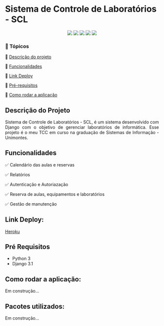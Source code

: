 <h1>Sistema de Controle de Laboratórios - SCL</h1>

<p align="center">
  <img src="https://img.shields.io/static/v1?label=python&message=3.9.x&color=3776AB&style=for-the-badge&logo=PYTHON"/>
  <img src="https://img.shields.io/static/v1?label=Heroku&message=deploy&color=430098&style=for-the-badge&logo=heroku"/>
  <img src="http://img.shields.io/static/v1?label=License&message=MIT&color=green&style=for-the-badge"/>
  <img src="http://img.shields.io/static/v1?label=Django&message=3.1.1&color=092E20&style=for-the-badge&logo=Django"/>
  <img src="http://img.shields.io/static/v1?label=STATUS&message=Concluido&color=green&style=for-the-badge"/>
</p>


### :checkered_flag: Tópicos 

:pushpin: [Descrição do projeto](#descrição-do-projeto)

:pushpin: [Funcionalidades](#funcionalidades)

:pushpin: [Link Deploy](#link-deploy)

:pushpin: [Pré-requisitos](#pré-requisitos)

:pushpin: [Como rodar a aplicação](#como-rodar-a-aplicação)

## Descrição do Projeto
<p align="justify">
  Sistema de Controle de Laboratórios - SCL, é um sistema desenvolvido com Django com o objetivo de gerenciar laboratórios de informática. Esse projeto é o meu TCC em curso na graduação de Sistemas de Informação - Unimontes.
</p>

## Funcionalidades
:white_check_mark: Calendário das aulas e reservas

:white_check_mark: Relatórios

:white_check_mark: Autenticação e Autoriazação

:white_check_mark: Reserva de aulas, equipamentos e laboratórios

:white_check_mark: Gestão de manutenção

## Link Deploy:
[Heroku](https://labs-control-system-im.herokuapp.com/)

## Pré Requisitos
* Python 3
* Django 3.1

## Como rodar a aplicação:
Em construção...

## Pacotes utilizados:
Em construção...

